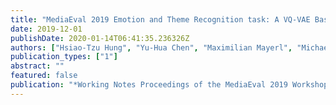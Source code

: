 ```yaml
---
title: "MediaEval 2019 Emotion and Theme Recognition task: A VQ-VAE Based Approach"
date: 2019-12-01
publishDate: 2020-01-14T06:41:35.236326Z
authors: ["Hsiao-Tzu Hung", "Yu-Hua Chen", "Maximilian Mayerl", "Michael Vötter", "Eva Zangerle", "Yi-Hsuan Yang"]
publication_types: ["1"]
abstract: ""
featured: false
publication: "*Working Notes Proceedings of the MediaEval 2019 Workshop*"
---
```


